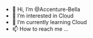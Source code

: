 - 👋 Hi, I’m @Accenture-Bella
- 👀 I’m interested in Cloud
- 🌱 I’m currently learning Cloud
- 📫 How to reach me ...

<!---
   
--->
